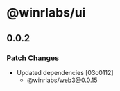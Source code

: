 # @winrlabs/ui

## 0.0.2

### Patch Changes

- Updated dependencies [03c0112]
  - @winrlabs/web3@0.0.15
